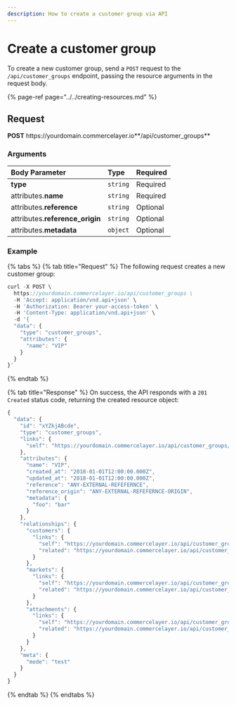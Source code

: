 ```yaml
---
description: How to create a customer group via API
---
```


# Create a customer group

To create a new customer group, send a `POST` request to the `/api/customer_groups` endpoint, passing the resource arguments in the request body.

{% page-ref page="../../creating-resources.md" %}

## Request

**POST** https://<i></i>yourdomain.commercelayer.io**/api/customer_groups**

### Arguments

| Body Parameter | Type | Required |
| :--- | :--- | :--- |
| **type** | `string` | Required |
| attributes.**name** | `string` | Required |
| attributes.**reference** | `string` | Optional |
| attributes.**reference_origin** | `string` | Optional |
| attributes.**metadata** | `object` | Optional |

### Example

{% tabs %}
{% tab title="Request" %}
The following request creates a new customer group:

```javascript
curl -X POST \
  https://yourdomain.commercelayer.io/api/customer_groups \
  -H 'Accept: application/vnd.api+json' \
  -H 'Authorization: Bearer your-access-token' \
  -H 'Content-Type: application/vnd.api+json' \
  -d '{
  "data": {
    "type": "customer_groups",
    "attributes": {
      "name": "VIP"
    }
  }
}'
```
{% endtab %}

{% tab title="Response" %}
On success, the API responds with a `201 Created` status code, returning the created resource object:

```javascript
{
  "data": {
    "id": "xYZkjABcde",
    "type": "customer_groups",
    "links": {
      "self": "https://yourdomain.commercelayer.io/api/customer_groups/xYZkjABcde"
    },
    "attributes": {
      "name": "VIP",
      "created_at": "2018-01-01T12:00:00.000Z",
      "updated_at": "2018-01-01T12:00:00.000Z",
      "reference": "ANY-EXTERNAL-REFEFERNCE",
      "reference_origin": "ANY-EXTERNAL-REFEFERNCE-ORIGIN",
      "metadata": {
        "foo": "bar"
      }
    },
    "relationships": {
      "customers": {
        "links": {
          "self": "https://yourdomain.commercelayer.io/api/customer_groups/xYZkjABcde/relationships/customers",
          "related": "https://yourdomain.commercelayer.io/api/customer_groups/xYZkjABcde/customers"
        }
      },
      "markets": {
        "links": {
          "self": "https://yourdomain.commercelayer.io/api/customer_groups/xYZkjABcde/relationships/markets",
          "related": "https://yourdomain.commercelayer.io/api/customer_groups/xYZkjABcde/markets"
        }
      },
      "attachments": {
        "links": {
          "self": "https://yourdomain.commercelayer.io/api/customer_groups/xYZkjABcde/relationships/attachments",
          "related": "https://yourdomain.commercelayer.io/api/customer_groups/xYZkjABcde/attachments"
        }
      }
    },
    "meta": {
      "mode": "test"
    }
  }
}
```
{% endtab %}
{% endtabs %}

